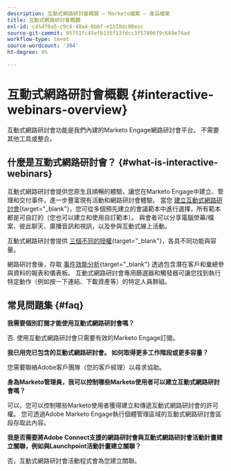 ```yaml
---
description: 互動式網路研討會概覽 — Marketo檔案 — 產品檔案
title: 互動式網路研討會概觀
exl-id: c454f0a5-c9c6-48a4-8bbf-e1b10dc00eec
source-git-commit: 95751fc45efb135f13fdcc3f57806f9c669e76ad
workflow-type: tm+mt
source-wordcount: '304'
ht-degree: 0%

---
```


# 互動式網路研討會概觀 {#interactive-webinars-overview}

互動式網路研討會功能是我們內建的Marketo Engage網路研討會平台。 不需要其他工具或整合。

## 什麼是互動式網路研討會？ {#what-is-interactive-webinars}

互動式網路研討會提供您原生且順暢的體驗，讓您在Marketo Engage中建立、管理和交付事件，進一步豐富現有活動和網路研討會體驗。 當您 [建立互動式網路研討會](/help/marketo/product-docs/demand-generation/events/interactive-webinars/create-an-interactive-webinar.md){target="_blank"}，您可從多個預先建立的會議範本中進行選擇，所有範本都是可自訂的（您也可以建立和使用自訂範本）。 與會者可以分享電腦熒幕/檔案、彼此聊天、廣播音訊和視訊，以及參與互動式線上活動。

互動式網路研討會提供 [三個不同的授權](/help/marketo/product-docs/demand-generation/events/interactive-webinars/user-and-license-management.md){target="_blank"}，各具不同功能與容量。

網路研討會後，存取 [事件效能分析](/help/marketo/product-docs/demand-generation/events/interactive-webinars/event-workflows.md){target="_blank"} 透過包含潛在客戶和彙總參與資料的報表和儀表板。 互動式網路研討會專用篩選器和觸發器可讓您找到執行特定動作（例如按一下連結、下載資產等）的特定人員群組。

## 常見問題集 {#faq}

**我需要個別訂閱才能使用互動式網路研討會嗎？**

否. 使用互動式網路研討會只需要有效的Marketo Engage訂閱。

**我已用完已包含的互動式網路研討會。 如何取得更多工作階段或更多容量？**

您需要聯絡Adobe客戶團隊（您的客戶經理）以尋求協助。

**身為Marketo管理員，我可以控制哪些Marketo使用者可以建立互動式網路研討會嗎？**

可以，您可以控制哪些Marketo使用者獲得建立和傳遞互動式網路研討會的許可權。 您可透過Adobe Marketo Engage執行個體管理區域的互動式網路研討會區段存取此內容。

**我是否需要將Adobe Connect支援的網路研討會與互動式網路研討會活動計畫建立關聯，例如與Launchpoint活動計畫建立關聯？**

否，互動式網路研討會活動程式會為您建立關聯。
